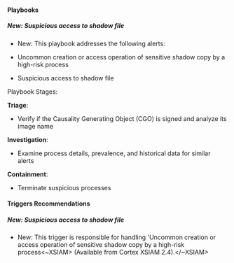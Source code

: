 #### Playbooks

##### New: Suspicious access to shadow file

- New: This playbook addresses the following alerts:
 
- Uncommon creation or access operation of sensitive shadow copy by a high-risk process
- Suspicious access to shadow file
 
Playbook Stages:
  
**Triage**: 
 
- Verify if the Causality Generating Object (CGO) is signed and analyze its image name
 
**Investigation**:
 
- Examine process details, prevalence, and historical data for similar alerts
 
**Containment**:
 
- Terminate suspicious processes


#### Triggers Recommendations

##### New: Suspicious access to shadow file

- New: This trigger is responsible for handling 'Uncommon creation or access operation of sensitive shadow copy by a high-risk process<~XSIAM> (Available from Cortex XSIAM 2.4).</~XSIAM>
